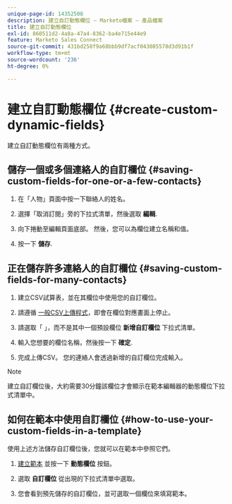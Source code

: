 ```yaml
---
unique-page-id: 14352508
description: 建立自訂動態欄位 — Marketo檔案 — 產品檔案
title: 建立自訂動態欄位
exl-id: 860511d2-4a8a-47a4-8362-ba4e715e44e9
feature: Marketo Sales Connect
source-git-commit: 431bd258f9a68bbb9df7acf043085578d3d91b1f
workflow-type: tm+mt
source-wordcount: '236'
ht-degree: 0%

---
```


# 建立自訂動態欄位 {#create-custom-dynamic-fields}

建立自訂動態欄位有兩種方式。

## 儲存一個或多個連絡人的自訂欄位 {#saving-custom-fields-for-one-or-a-few-contacts}

1. 在「人物」頁面中按一下聯絡人的姓名。

1. 選擇「取消訂閱」旁的下拉式清單，然後選取 **編輯**.

1. 向下捲動至編輯頁面底部。 然後，您可以為欄位建立名稱和值。

1. 按一下 **儲存**.

## 正在儲存許多連絡人的自訂欄位 {#saving-custom-fields-for-many-contacts}

1. 建立CSV試算表，並在其欄位中使用您的自訂欄位。

1. 請遵循 [一般CSV上傳程式](/help/marketo/product-docs/marketo-sales-connect/people/managing-contacts/import-contacts-via-csv.md)，即會在欄位對應畫面上停止。

1. 請選取「 」，而不是其中一個預設欄位 **新增自訂欄位** 下拉式清單。

1. 輸入您想要的欄位名稱，然後按一下 **確定**.

1. 完成上傳CSV。 您的連絡人會透過新增的自訂欄位完成輸入。

>[!NOTE]
>
>建立自訂欄位後，大約需要30分鐘該欄位才會顯示在範本編輯器的動態欄位下拉式清單中。

## 如何在範本中使用自訂欄位 {#how-to-use-your-custom-fields-in-a-template}

使用上述方法儲存自訂欄位後，您就可以在範本中參照它們。

1. [建立範本](/help/marketo/product-docs/marketo-sales-connect/templates/create-a-new-template.md) 並按一下 **動態欄位** 按鈕。

1. 選取 **自訂欄位** 從出現的下拉式清單中選取。

1. 您會看到預先儲存的自訂欄位，並可選取一個欄位來填寫範本。
